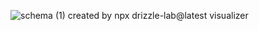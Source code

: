 ![schema (1)](https://github.com/user-attachments/assets/541fc669-cb44-4751-a36c-e935d8be4431)
created by npx drizzle-lab@latest visualizer
